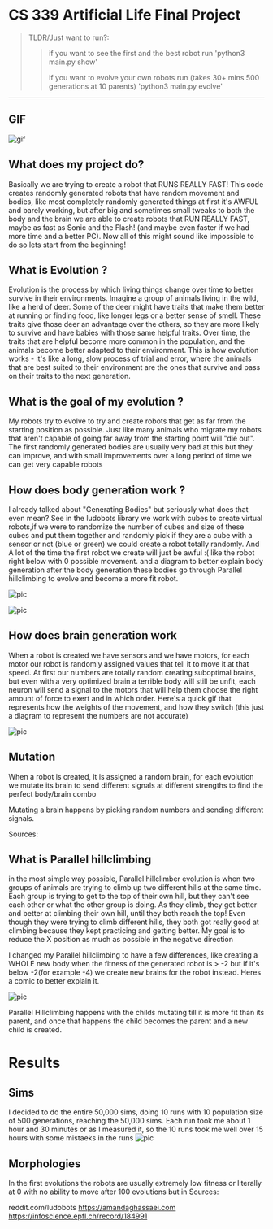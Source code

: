 # CS 339 Artificial Life Final Project 

>TLDR/Just want to run?: 
>> if you want to see the first and the best robot run 'python3 main.py show'
>> 
>>if you want to evolve your own robots run (takes 30+ mins 500 generations at 10 parents) 'python3 main.py evolve'
----------------------------------------------------------------------------------------------------------------------------------------------
## GIF

![gif](pics/theGif.gif)

## What does my project do?
Basically we are trying to create a robot that RUNS REALLY FAST! This code creates randomly generated robots that have random movement and bodies, like most completely randomly generated things at first it's AWFUL and barely working, but after big and sometimes small tweaks to both the body and the brain we are able to create robots that RUN REALLY FAST, maybe as fast as Sonic and the Flash! (and maybe even faster if we had more time and a better PC). Now all of this might sound like impossible to do so lets start from the beginning!
## What is Evolution ? 
Evolution is the process by which living things change over time to better survive in their environments. Imagine a group of animals living in the wild, like a herd of deer. Some of the deer might have traits that make them better at running or finding food, like longer legs or a better sense of smell. These traits give those deer an advantage over the others, so they are more likely to survive and have babies with those same helpful traits. Over time, the traits that are helpful become more common in the population, and the animals become better adapted to their environment. This is how evolution works - it's like a long, slow process of trial and error, where the animals that are best suited to their environment are the ones that survive and pass on their traits to the next generation.
## What is the goal of my evolution ? 
My robots try to evolve to try and create robots that get as far from the starting position as possible. Just like many animals who migrate my robots that aren't capable of going far away from the starting point will "die out". The first randomly generated bodies are usually very bad at this but they can improve, and with small improvements over a long period of time we can get very capable robots
## How does body generation work ?
I already talked about "Generating Bodies" but seriously what does that even mean? See in the ludobots library we work with cubes to create virtual robots,if we were to randomize the number of cubes and size of these cubes and put them together and randomly pick if they are a cube with a sensor or not (blue or green) we could create a robot totally randomly. And A lot of the time the first robot we create will just be awful :( like the robot right below with 0 possible movement. and a diagram to better explain body generation after the body generation these bodies go through Parallel hillclimbing to evolve and become a more fit robot.

![pic](pics/rename.png)

![pic](pics/generation.png)

## How does brain generation work
 When a robot is created we have sensors and we have motors, for each motor our robot is randomly assigned values that tell it to move it at that speed. At first our numbers are totally random creating suboptimal brains, but even with a very optimized brain a terrible body will still be unfit, each neuron will send a signal to the motors that will help them choose the right amount of force to exert and in which order. Here's a quick gif that represents how the weights of the movement, and how they switch (this just a diagram to represent the numbers are not accurate)
 
![pic](pics/braingen.gif)


## Mutation
When a robot is created, it is assigned a random brain, for each evolution we mutate its brain to send different signals at different strengths to find the perfect body/brain combo

Mutating a brain happens by picking random numbers and sending different signals. 


Sources: 
## What is Parallel hillclimbing
in the most simple way possible, Parallel hillclimber evolution is when two groups of animals are trying to climb up two different hills at the same time. Each group is trying to get to the top of their own hill, but they can't see each other or what the other group is doing. As they climb, they get better and better at climbing their own hill, until they both reach the top! Even though they were trying to climb different hills, they both got really good at climbing because they kept practicing and getting better. My goal is to reduce the X position as much as possible in the negative direction

I changed my Parallel hillclimbing to have a few differences, like creating a WHOLE new body when the fitness of the generated robot is > -2 but if it's below -2(for example -4) we create new brains for the robot instead. Heres a comic to better explain it.

![pic](pics/comic.png)

Parallel Hillclimbing happens with the childs mutating till it is more fit than its parent, and once that happens the child becomes the parent and a new child is created.
# Results
## Sims
I decided to do the entire 50,000 sims, doing 10 runs with 10 population size of 500 generations, reaching the 50,000 sims. Each run took me about 1 hour and 30 minutes or as I measured it, so the 10 runs took me well over 15 hours with some mistaeks in the runs
![pic](pics/fitnessEvolution.png)

## Morphologies
In the first evolutions the robots are usually extremely low fitness or literally at 0 with no ability to move after 100 evolutions but in 
Sources: 

reddit.com/ludobots
https://amandaghassaei.com
https://infoscience.epfl.ch/record/184991
